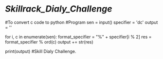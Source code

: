 # *******Skillrack_Dialy_Challenge*******
#To convert c code to python
#Program
sen = input()
specifier = 'dc'
output = ''

for i, c in enumerate(sen):
    format_specifier = "%" + specifier[i % 2]
    res = format_specifier % ord(c)
    output += str(res)

print(output)
#Skill Dialy Challenge.
